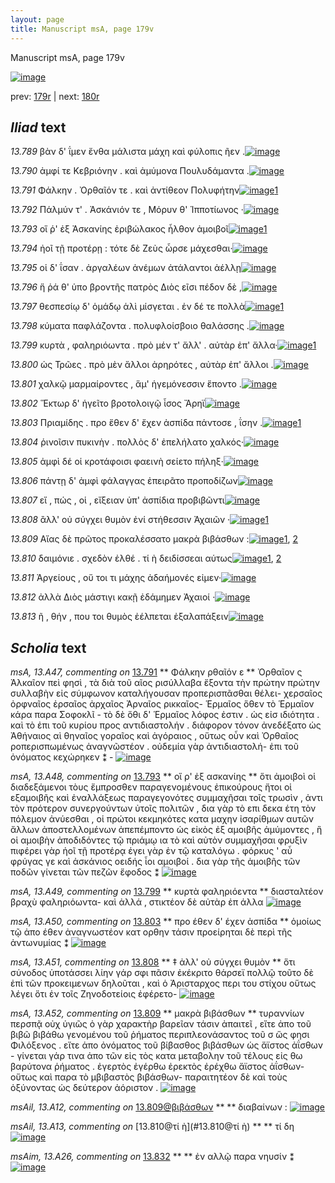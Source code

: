 ```yaml
---
layout: page
title: Manuscript msA, page 179v
---
```


Manuscript msA, page 179v

[![image](http://www.homermultitext.org/iipsrv?OBJ=IIP,1.0&FIF=/project/homer/pyramidal/deepzoom/hmt/vaimg/2017a/VA179VN_0681.tif&WID=100&CVT=JPEG)](http://www.homermultitext.org/ict2/?urn=urn:cite2:hmt:vaimg.2017a:VA179VN_0681)

prev:  [179r](../179r/) | next:  [180r](../180r/)

## *Iliad* text

*13.789* <a id="13.789"/> βὰν δ' ΐμεν ἔνθα μάλιστα μάχη καὶ φύλοπις ῆεν .[![image](http://www.homermultitext.org/iipsrv?OBJ=IIP,1.0&FIF=/project/homer/pyramidal/deepzoom/hmt/vaimg/2017a/VA179VN_0681.tif&RGN=0.4897,0.2086,0.4155,0.0369&WID=1000&CVT=JPEG)](http://www.homermultitext.org/ict2/?urn=urn:cite2:hmt:vaimg.2017a:VA179VN_0681@0.4897,0.2086,0.4155,0.0369)

*13.790* <a id="13.790"/> ἀμφί τε Κεβριόνην . καὶ ἀμύμονα Πουλυδάμαντα .[![image](http://www.homermultitext.org/iipsrv?OBJ=IIP,1.0&FIF=/project/homer/pyramidal/deepzoom/hmt/vaimg/2017a/VA179VN_0681.tif&RGN=0.4918,0.2384,0.4155,0.0256&WID=1000&CVT=JPEG)](http://www.homermultitext.org/ict2/?urn=urn:cite2:hmt:vaimg.2017a:VA179VN_0681@0.4918,0.2384,0.4155,0.0256)

*13.791* <a id="13.791"/> Φάλκην . Ὀρθαῖόν τε . καὶ ἀντίθεον Πολυφήτην[![image](http://www.homermultitext.org/iipsrv?OBJ=IIP,1.0&FIF=/project/homer/pyramidal/deepzoom/hmt/vaimg/2017a/VA179VN_0681.tif&RGN=0.4922,0.2568,0.4155,0.0268&WID=1000&CVT=JPEG)](http://www.homermultitext.org/ict2/?urn=urn:cite2:hmt:vaimg.2017a:VA179VN_0681@0.4922,0.2568,0.4155,0.0268)[1](#msA_13.A47)

*13.792* <a id="13.792"/> Πάλμύν τ' . Ἀσκάνιόν τε , Μόρυν θ' Ἱπποτίωνος ·[![image](http://www.homermultitext.org/iipsrv?OBJ=IIP,1.0&FIF=/project/homer/pyramidal/deepzoom/hmt/vaimg/2017a/VA179VN_0681.tif&RGN=0.4931,0.2754,0.3947,0.0239&WID=1000&CVT=JPEG)](http://www.homermultitext.org/ict2/?urn=urn:cite2:hmt:vaimg.2017a:VA179VN_0681@0.4931,0.2754,0.3947,0.0239)

*13.793* <a id="13.793"/> οἵ ῥ' ἐξ Ἀσκανίης ἐριβώλακος ἦλθον ἀμοιβοῖ[![image](http://www.homermultitext.org/iipsrv?OBJ=IIP,1.0&FIF=/project/homer/pyramidal/deepzoom/hmt/vaimg/2017a/VA179VN_0681.tif&RGN=0.4819,0.2936,0.4064,0.023&WID=1000&CVT=JPEG)](http://www.homermultitext.org/ict2/?urn=urn:cite2:hmt:vaimg.2017a:VA179VN_0681@0.4819,0.2936,0.4064,0.023)[1](#msA_13.A48)

*13.794* <a id="13.794"/> ἠοῖ τῇ προτέρῃ : τότε δὲ Ζεὺς ὦρσε μάχεσθαι·[![image](http://www.homermultitext.org/iipsrv?OBJ=IIP,1.0&FIF=/project/homer/pyramidal/deepzoom/hmt/vaimg/2017a/VA179VN_0681.tif&RGN=0.4995,0.312,0.4064,0.027&WID=1000&CVT=JPEG)](http://www.homermultitext.org/ict2/?urn=urn:cite2:hmt:vaimg.2017a:VA179VN_0681@0.4995,0.312,0.4064,0.027)

*13.795* <a id="13.795"/> οἱ δ' ΐσαν . ἀργαλέων ἀνέμων ἀτάλαντοι ἀέλλῃ[![image](http://www.homermultitext.org/iipsrv?OBJ=IIP,1.0&FIF=/project/homer/pyramidal/deepzoom/hmt/vaimg/2017a/VA179VN_0681.tif&RGN=0.4979,0.3314,0.3967,0.0242&WID=1000&CVT=JPEG)](http://www.homermultitext.org/ict2/?urn=urn:cite2:hmt:vaimg.2017a:VA179VN_0681@0.4979,0.3314,0.3967,0.0242)

*13.796* <a id="13.796"/> ἥ ῥά θ' ὑπο βροντῆς πατρὸς Διὸς εῖσι πέδον δὲ ,[![image](http://www.homermultitext.org/iipsrv?OBJ=IIP,1.0&FIF=/project/homer/pyramidal/deepzoom/hmt/vaimg/2017a/VA179VN_0681.tif&RGN=0.4986,0.3496,0.3864,0.0227&WID=1000&CVT=JPEG)](http://www.homermultitext.org/ict2/?urn=urn:cite2:hmt:vaimg.2017a:VA179VN_0681@0.4986,0.3496,0.3864,0.0227)

*13.797* <a id="13.797"/> θεσπεσίῳ δ' ὁμάδῳ ἁλὶ μίσγεται . ἐν δέ τε πολλὰ[![image](http://www.homermultitext.org/iipsrv?OBJ=IIP,1.0&FIF=/project/homer/pyramidal/deepzoom/hmt/vaimg/2017a/VA179VN_0681.tif&RGN=0.497,0.3686,0.3935,0.0254&WID=1000&CVT=JPEG)](http://www.homermultitext.org/ict2/?urn=urn:cite2:hmt:vaimg.2017a:VA179VN_0681@0.497,0.3686,0.3935,0.0254)[1](#msAim_13.A23)

*13.798* <a id="13.798"/> κύματα παφλάζοντα . πολυφλοίσβοιο θαλάσσης .[![image](http://www.homermultitext.org/iipsrv?OBJ=IIP,1.0&FIF=/project/homer/pyramidal/deepzoom/hmt/vaimg/2017a/VA179VN_0681.tif&RGN=0.4995,0.3884,0.3999,0.0254&WID=1000&CVT=JPEG)](http://www.homermultitext.org/ict2/?urn=urn:cite2:hmt:vaimg.2017a:VA179VN_0681@0.4995,0.3884,0.3999,0.0254)

*13.799* <a id="13.799"/> κυρτὰ , φαληριόωντα . πρὸ μέν τ' ἄλλ' . αὐτὰρ ἐπ' ἄλλα·[![image](http://www.homermultitext.org/iipsrv?OBJ=IIP,1.0&FIF=/project/homer/pyramidal/deepzoom/hmt/vaimg/2017a/VA179VN_0681.tif&RGN=0.4998,0.4076,0.4182,0.0264&WID=1000&CVT=JPEG)](http://www.homermultitext.org/ict2/?urn=urn:cite2:hmt:vaimg.2017a:VA179VN_0681@0.4998,0.4076,0.4182,0.0264)[1](#msA_13.A49)

*13.800* <a id="13.800"/> ὡς Τρῶες . πρὸ μὲν ἄλλοι ἀρηρότες , αὐτὰρ ἐπ' ἄλλοι .[![image](http://www.homermultitext.org/iipsrv?OBJ=IIP,1.0&FIF=/project/homer/pyramidal/deepzoom/hmt/vaimg/2017a/VA179VN_0681.tif&RGN=0.4973,0.4282,0.4093,0.0254&WID=1000&CVT=JPEG)](http://www.homermultitext.org/ict2/?urn=urn:cite2:hmt:vaimg.2017a:VA179VN_0681@0.4973,0.4282,0.4093,0.0254)

*13.801* <a id="13.801"/> χαλκῷ μαρμαίροντες , ἅμ' ἡγεμόνεσσιν ἕποντο .[![image](http://www.homermultitext.org/iipsrv?OBJ=IIP,1.0&FIF=/project/homer/pyramidal/deepzoom/hmt/vaimg/2017a/VA179VN_0681.tif&RGN=0.4922,0.4478,0.3929,0.021&WID=1000&CVT=JPEG)](http://www.homermultitext.org/ict2/?urn=urn:cite2:hmt:vaimg.2017a:VA179VN_0681@0.4922,0.4478,0.3929,0.021)

*13.802* <a id="13.802"/> Ἕκτωρ δ' ἡγεῖτο βροτολοιγῷ ἶσος Ἄρηϊ[![image](http://www.homermultitext.org/iipsrv?OBJ=IIP,1.0&FIF=/project/homer/pyramidal/deepzoom/hmt/vaimg/2017a/VA179VN_0681.tif&RGN=0.4902,0.4652,0.3432,0.0246&WID=1000&CVT=JPEG)](http://www.homermultitext.org/ict2/?urn=urn:cite2:hmt:vaimg.2017a:VA179VN_0681@0.4902,0.4652,0.3432,0.0246)

*13.803* <a id="13.803"/> Πριαμίδης . προ ἕθεν δ' ἔχεν ἀσπίδα πάντοσε , ΐσην .[![image](http://www.homermultitext.org/iipsrv?OBJ=IIP,1.0&FIF=/project/homer/pyramidal/deepzoom/hmt/vaimg/2017a/VA179VN_0681.tif&RGN=0.489,0.4834,0.4242,0.0223&WID=1000&CVT=JPEG)](http://www.homermultitext.org/ict2/?urn=urn:cite2:hmt:vaimg.2017a:VA179VN_0681@0.489,0.4834,0.4242,0.0223)[1](#msA_13.A50)

*13.804* <a id="13.804"/> ῥινοῖσιν πυκινὴν . πολλὸς δ' ἐπελήλατο χαλκός·[![image](http://www.homermultitext.org/iipsrv?OBJ=IIP,1.0&FIF=/project/homer/pyramidal/deepzoom/hmt/vaimg/2017a/VA179VN_0681.tif&RGN=0.4998,0.5012,0.4038,0.024&WID=1000&CVT=JPEG)](http://www.homermultitext.org/ict2/?urn=urn:cite2:hmt:vaimg.2017a:VA179VN_0681@0.4998,0.5012,0.4038,0.024)

*13.805* <a id="13.805"/> ἀμφὶ δέ οἱ κροτάφοισι φαεινὴ σείετο πήληξ·[![image](http://www.homermultitext.org/iipsrv?OBJ=IIP,1.0&FIF=/project/homer/pyramidal/deepzoom/hmt/vaimg/2017a/VA179VN_0681.tif&RGN=0.4995,0.5201,0.3695,0.0254&WID=1000&CVT=JPEG)](http://www.homermultitext.org/ict2/?urn=urn:cite2:hmt:vaimg.2017a:VA179VN_0681@0.4995,0.5201,0.3695,0.0254)

*13.806* <a id="13.806"/> πάντῃ δ' ἀμφὶ φάλαγγας ἐπειρᾶτο προποδίζων[![image](http://www.homermultitext.org/iipsrv?OBJ=IIP,1.0&FIF=/project/homer/pyramidal/deepzoom/hmt/vaimg/2017a/VA179VN_0681.tif&RGN=0.4908,0.5393,0.4073,0.0254&WID=1000&CVT=JPEG)](http://www.homermultitext.org/ict2/?urn=urn:cite2:hmt:vaimg.2017a:VA179VN_0681@0.4908,0.5393,0.4073,0.0254)

*13.807* <a id="13.807"/> εἴ , πώς , οἱ , εἴξειαν ὑπ' ἀσπίδια προβιβῶντι[![image](http://www.homermultitext.org/iipsrv?OBJ=IIP,1.0&FIF=/project/homer/pyramidal/deepzoom/hmt/vaimg/2017a/VA179VN_0681.tif&RGN=0.4915,0.5584,0.3743,0.0246&WID=1000&CVT=JPEG)](http://www.homermultitext.org/ict2/?urn=urn:cite2:hmt:vaimg.2017a:VA179VN_0681@0.4915,0.5584,0.3743,0.0246)

*13.808* <a id="13.808"/> ἂλλ' οὐ σύγχει θυμὸν ἐνί στήθεσσιν Ἀχαιῶν ·[![image](http://www.homermultitext.org/iipsrv?OBJ=IIP,1.0&FIF=/project/homer/pyramidal/deepzoom/hmt/vaimg/2017a/VA179VN_0681.tif&RGN=0.4744,0.5761,0.3858,0.0246&WID=1000&CVT=JPEG)](http://www.homermultitext.org/ict2/?urn=urn:cite2:hmt:vaimg.2017a:VA179VN_0681@0.4744,0.5761,0.3858,0.0246)[1](#msA_13.A51)

*13.809* <a id="13.809"/> Αἴας δὲ πρῶτος προκαλέσσατο μακρὰ βιβάσθων :[![image](http://www.homermultitext.org/iipsrv?OBJ=IIP,1.0&FIF=/project/homer/pyramidal/deepzoom/hmt/vaimg/2017a/VA179VN_0681.tif&RGN=0.489,0.5919,0.4109,0.028&WID=1000&CVT=JPEG)](http://www.homermultitext.org/ict2/?urn=urn:cite2:hmt:vaimg.2017a:VA179VN_0681@0.489,0.5919,0.4109,0.028)[1](#msA_13.A52), [2](#msAil_13.A12)

*13.810* <a id="13.810"/> δαιμόνιε . σχεδὸν ἐλθέ . τί ὴ δειδίσσεαι αύτως[![image](http://www.homermultitext.org/iipsrv?OBJ=IIP,1.0&FIF=/project/homer/pyramidal/deepzoom/hmt/vaimg/2017a/VA179VN_0681.tif&RGN=0.4796,0.6122,0.415,0.0277&WID=1000&CVT=JPEG)](http://www.homermultitext.org/ict2/?urn=urn:cite2:hmt:vaimg.2017a:VA179VN_0681@0.4796,0.6122,0.415,0.0277)[1](#msAim_13.A24), [2](#msAil_13.A13)

*13.811* <a id="13.811"/> Ἀργείους , οὔ τοι τι μάχης ἀδαήμονές εἰμεν·[![image](http://www.homermultitext.org/iipsrv?OBJ=IIP,1.0&FIF=/project/homer/pyramidal/deepzoom/hmt/vaimg/2017a/VA179VN_0681.tif&RGN=0.481,0.6357,0.3837,0.0204&WID=1000&CVT=JPEG)](http://www.homermultitext.org/ict2/?urn=urn:cite2:hmt:vaimg.2017a:VA179VN_0681@0.481,0.6357,0.3837,0.0204)

*13.812* <a id="13.812"/> ἀλλὰ Διὸς μάστιγι κακῇ ἐδάμημεν Ἀχαιοί ·[![image](http://www.homermultitext.org/iipsrv?OBJ=IIP,1.0&FIF=/project/homer/pyramidal/deepzoom/hmt/vaimg/2017a/VA179VN_0681.tif&RGN=0.4849,0.6539,0.3734,0.021&WID=1000&CVT=JPEG)](http://www.homermultitext.org/ict2/?urn=urn:cite2:hmt:vaimg.2017a:VA179VN_0681@0.4849,0.6539,0.3734,0.021)

*13.813* <a id="13.813"/> ῆ , θήν , που τοι θυμὸς ἐέλπεται ἐξαλαπάξειν[![image](http://www.homermultitext.org/iipsrv?OBJ=IIP,1.0&FIF=/project/homer/pyramidal/deepzoom/hmt/vaimg/2017a/VA179VN_0681.tif&RGN=0.4863,0.6733,0.3812,0.0299&WID=1000&CVT=JPEG)](http://www.homermultitext.org/ict2/?urn=urn:cite2:hmt:vaimg.2017a:VA179VN_0681@0.4863,0.6733,0.3812,0.0299)

## *Scholia* text

*msA, 13.A47, commenting on* [13.791](#13.791)  <a id="msA_13.A47"/> **														 															 Φάλκην 															 ρθαῖόν ε 													** 														 															 Ὀρθαῖον ς Ἀλκαῖον πεὶ φησὶ , τὰ διὰ τοῦ αῖος ρισύλλαβα 															ἔξοντα τὴν πρώτην πρώτην συλλαβὴν εἰς σύμφωνον καταλήγουσαν προπερισπᾶσθαι θέλει- χερσαῖος 															ὀρφναῖος ἐρσαῖος ἀρχαῖος Ἀρναῖος 															 ρικκαῖος- 															 Ἑρμαῖος ὅθεν τὸ Ἑρμαῖον κάρα παρα Σοφοκλῖ - τὸ δὲ ὅθι δ' Ἑρμαῖος λόφος ἐστιν . ὡς εἰσ 															ιδιότητα . καὶ τὸ ἐπι τοῦ κυρίου προς αντιδιαστολήν . διάφορον τόνον ἀνεδέξατο ὡς Ἀθήναιος αὶ θηναῖος γοραῖος καὶ ἀγόραιος , οὕτως οὖν καὶ Ὀρθαῖος ροπερισπωμένως ἀναγνῶστέον . οὐδεμία γὰρ 															ἀντιδιαστολή- ἐπι τοῦ ὀνόματος κεχώρηκεν ⁑ - 													[![image](http://www.homermultitext.org/iipsrv?OBJ=IIP,1.0&FIF=/project/homer/pyramidal/deepzoom/hmt/vaimg/2017a/VA179VN_0681.tif&RGN=0.237,0.0977,0.708,0.0669&WID=1000&CVT=JPEG)](http://www.homermultitext.org/ict2/?urn=urn:cite2:hmt:vaimg.2017a:VA179VN_0681@0.237,0.0977,0.708,0.0669)

*msA, 13.A48, commenting on* [13.793](#13.793)  <a id="msA_13.A48"/> **														 οἵ ρ' ἐξ ασκανίης 														 													** 														 ὅτι ἀμοιβοὶ οἱ διαδεξάμενοι τὸυς ἔμπροσθεν παραγενομένους ἐπικούρους ἤτοι οἱ εξαμοιβῆς καὶ 															ἐναλλάξεως παραγεγονότες συμμαχῆσαι τοῖς τρωσὶν , ἀντι τὸν πρότερον συνεργούντων ὐτοῖς πολιτῶν , 															δια γὰρ τὸ επι δεκα έτη τὸν πόλεμον ἀνύεσθαι , οἱ πρώτοι κεκμηκότες κατα μαχην ἰσαρίθμων 															αυτῶν ἄλλων ἀποστελλομένων ἀπεπέμποντο ὡς εἰκὸς ἐξ αμοιβῆς ἀμύμοντες , ἣ οἱ αμοιβὴν ἀποδιδόντες τῷ πριάμῳ ια τὸ καὶ αὐτὸν συμμαχῆσαι φρυξὶν πιφέρει γὰρ ἡοῖ τῇ προτέρᾳ έγει γὰρ ἐν τῷ καταλόγω . 																 																 																	 φόρκυς ' αὖ φρύγας γε καὶ ἀσκάνιος οειδής 															 ἷοι αμοιβοί . δια γὰρ τῆς ἀμοιβῆς τῶν ποδῶν γίνεται τῶν πεζῶν ἔφοδος ⁑ 													[![image](http://www.homermultitext.org/iipsrv?OBJ=IIP,1.0&FIF=/project/homer/pyramidal/deepzoom/hmt/vaimg/2017a/VA179VN_0681.tif&RGN=0.2325,0.1584,0.7004,0.06238&WID=1000&CVT=JPEG)](http://www.homermultitext.org/ict2/?urn=urn:cite2:hmt:vaimg.2017a:VA179VN_0681@0.2325,0.1584,0.7004,0.06238)

*msA, 13.A49, commenting on* [13.799](#13.799)  <a id="msA_13.A49"/> **														 κυρτὰ φαληριόεντα 													** 														 διασταλτέον βραχὺ φαληριόωντα- καὶ ἀλλά , στικτέον δὲ αὐτὰρ ἐπ άλλα 													[![image](http://www.homermultitext.org/iipsrv?OBJ=IIP,1.0&FIF=/project/homer/pyramidal/deepzoom/hmt/vaimg/2017a/VA179VN_0681.tif&RGN=0.2240,0.3867,0.2157,0.03638&WID=1000&CVT=JPEG)](http://www.homermultitext.org/ict2/?urn=urn:cite2:hmt:vaimg.2017a:VA179VN_0681@0.2240,0.3867,0.2157,0.03638)

*msA, 13.A50, commenting on* [13.803](#13.803)  <a id="msA_13.A50"/> **														 προ έθεν δ' έχεν ἀσπίδα 													** 														 ὁμοίως τῷ ἀπο έθεν ἀναγνωστέον κατ ορθην τάσιν προείρηται δὲ περὶ τῆς ἀντωνυμίας ⁑ 													[![image](http://www.homermultitext.org/iipsrv?OBJ=IIP,1.0&FIF=/project/homer/pyramidal/deepzoom/hmt/vaimg/2017a/VA179VN_0681.tif&RGN=0.2249,0.4201,0.2150,0.03762&WID=1000&CVT=JPEG)](http://www.homermultitext.org/ict2/?urn=urn:cite2:hmt:vaimg.2017a:VA179VN_0681@0.2249,0.4201,0.2150,0.03762)

*msA, 13.A51, commenting on* [13.808](#13.808)  <a id="msA_13.A51"/> **														 ‡ ἀλλ' οὐ σύγχει θυμὸν 													** 														 ὅτι σύνοδος ὑποτάσσει λίην γάρ σφι πᾶσιν ἐκέκριτο θάρσεϊ πολλῷ τοῦτο δὲ ἐπὶ τῶν 															προκειμενων δηλοῦται , καὶ ὁ Ἀρισταρχος περι του στίχου οὕτως λέγει ὅτι ἐν τοῖς Ζηνοδοτείοις 															ἐφέρετο- 													[![image](http://www.homermultitext.org/iipsrv?OBJ=IIP,1.0&FIF=/project/homer/pyramidal/deepzoom/hmt/vaimg/2017a/VA179VN_0681.tif&RGN=0.2292,0.7111,0.6918,0.03624&WID=1000&CVT=JPEG)](http://www.homermultitext.org/ict2/?urn=urn:cite2:hmt:vaimg.2017a:VA179VN_0681@0.2292,0.7111,0.6918,0.03624)

*msA, 13.A52, commenting on* [13.809](#13.809)  <a id="msA_13.A52"/> **														 μακρὰ βιβάσθων 													** 														 τυραννίων περσπᾷ οὐχ ὑγιῶς ὁ γὰρ χαρακτὴρ βαρεῖαν τάσιν ἀπαιτεῖ , εἴτε ἀπο τοῦ βιβῶ βιβάθω 															γενομένου τοῦ ῥήματος περιπλεονάσαντος τοῦ σ ὥς φησι Φιλόξενος . εἴτε ἁπο ὀνόματος τοῦ βίβασθος βιβάσθων ὡς ἄϊστος 																 																 ἀΐσθων 															 - γίνεται γάρ τινα ἀπο τῶν εἰς τὸς κατα μεταβολην τοῦ τέλους εἰς θω βαρύτονα ῥήματος . ἐγερτὸς ἐγέρθω ἐρεκτὸς ἐρέχθω ἄϊστος ἀΐσθων- οὕτως καὶ 															παρα τὸ μβιβαστὸς βιβάσθων- παραιτητέον δὲ καὶ τοὺς ὀξύνοντας ὡς δεύτερον ἀόριστον . 													[![image](http://www.homermultitext.org/iipsrv?OBJ=IIP,1.0&FIF=/project/homer/pyramidal/deepzoom/hmt/vaimg/2017a/VA179VN_0681.tif&RGN=0.2172,0.7264,0.7034,0.06044&WID=1000&CVT=JPEG)](http://www.homermultitext.org/ict2/?urn=urn:cite2:hmt:vaimg.2017a:VA179VN_0681@0.2172,0.7264,0.7034,0.06044)

*msAil, 13.A12, commenting on* [13.809@βιβάσθων](#13.809@βιβάσθων)  <a id="msAil_13.A12"/> **							 						** 							 διαβαίνων : 						[![image](http://www.homermultitext.org/iipsrv?OBJ=IIP,1.0&FIF=/project/homer/pyramidal/deepzoom/hmt/vaimg/2017a/VA179VN_0681.tif&RGN=0.8430,0.5909,0.04735,0.01231&WID=1000&CVT=JPEG)](http://www.homermultitext.org/ict2/?urn=urn:cite2:hmt:vaimg.2017a:VA179VN_0681@0.8430,0.5909,0.04735,0.01231)

*msAil, 13.A13, commenting on* [13.810@τί ὴ](#13.810@τί ὴ)  <a id="msAil_13.A13"/> **							 						** 							 τί δη 						[![image](http://www.homermultitext.org/iipsrv?OBJ=IIP,1.0&FIF=/project/homer/pyramidal/deepzoom/hmt/vaimg/2017a/VA179VN_0681.tif&RGN=0.7190,0.6109,0.02653,0.01051&WID=1000&CVT=JPEG)](http://www.homermultitext.org/ict2/?urn=urn:cite2:hmt:vaimg.2017a:VA179VN_0681@0.7190,0.6109,0.02653,0.01051)

*msAim, 13.A26, commenting on* [13.832](#13.832)  <a id="msAim_13.A26"/> **							 						** 							 ἐν αλλῷ παρα νηυσίν ⁑ 						[![image](http://www.homermultitext.org/iipsrv?OBJ=IIP,1.0&FIF=/project/homer/pyramidal/deepzoom/hmt/vaimg/2017a/VA179VN_0681.tif&RGN=0.44,0.3666,0.064,0.0571&WID=1000&CVT=JPEG)](http://www.homermultitext.org/ict2/?urn=urn:cite2:hmt:vaimg.2017a:VA179VN_0681@0.44,0.3666,0.064,0.0571)